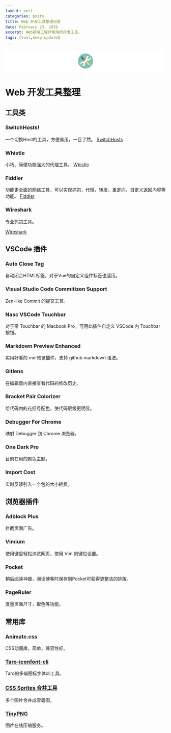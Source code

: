 ```yaml
---
layout: post
categories: posts
title: Web 开发工具整理记录
date: February 23, 2019
excerpt: Web前端工程师常用的开发工具。
tags: [tool,keep-update]
---
```

![$cover](/images/tools.png)

# Web 开发工具整理

## 工具类

### SwitchHosts!
一个切换Host的工具，方便易用，一目了然。
[SwitchHosts](https://github.com/oldj/SwitchHosts)

### Whistle
小巧、简便功能强大的代理工具。
[Whistle](https://github.com/avwo/whistle)

### Fiddler
功能更全面的网络工具，可以实现抓包，代理，转发，重定向，自定义返回内容等功能。
[Fiddler](https://www.telerik.com/fiddler)

### Wireshark

专业抓包工具。

[Wireshark](https://www.wireshark.org/download.html)



## VSCode 插件

### Auto Close Tag
自动闭合HTML标签，对于Vue的自定义组件标签也适用。

### Visual Studio Code Commitizen Support
Zen-like Commit 的提交工具。

### Nasc VSCode Touchbar
对于带 Touchbar 的 Macbook Pro，可用此插件自定义 VSCode 内 Touchbar 按钮。

### Markdown Preview Enhanced
实用好看的 md 预览插件，支持 github markdown 语法。

### Gitlens
在编辑器内直接查看代码的修改历史。

### Bracket Pair Colorizer
给代码内的花括号配色，使代码层级更明显。

### Debugger For Chrome
映射 Debugger 到 Chrome 浏览器。

### One Dark Pro
目前在用的颜色主题。

### Import Cost
实时反馈引入一个包的大小耗费。



## 浏览器插件

### Adblock Plus
拦截页面广告。

### Vimium
使用键盘轻松浏览网页，使用 Vim 的键位设置。

### Pocket
稍后阅读神器，阅读博客时保存到Pocket可获得更整洁的排版。

### PageRuler
度量页面尺寸，取色等功能。



## 常用库

### [Animate.css](https://daneden.github.io/animate.css/)

CSS动画库，简单，兼容性好。

### [Taro-iconfont-cli](https://www.npmjs.com/package/taro-iconfont-cli)

Taro的多端图标字体cli工具。

### [CSS Sprites 合并工具](https://chenghuijie.github.io/source/applets/sprites/index.html)

多个图片合并成雪碧图。

### [TinyPNG](https://tinypng.com/)

图片在线压缩服务。